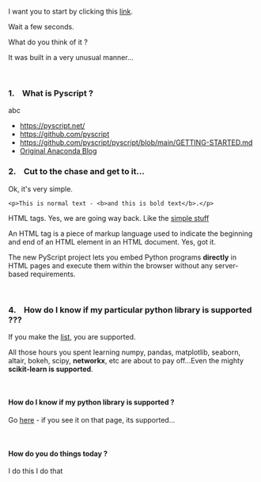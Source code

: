 

I want you to start by clicking this [link](https://pyscript.net/examples/panel_stream.html).  

Wait a few seconds.  

What do you think of it ? 

It was built in a very unusual manner...


<br>


### 1. &ensp; What is Pyscript ? 

abc

* <https://pyscript.net/>
* <https://github.com/pyscript>
* <https://github.com/pyscript/pyscript/blob/main/GETTING-STARTED.md>
* [Original Anaconda Blog](https://www.anaconda.com/blog/pyscript-python-in-the-browser)




### 2. &ensp;  Cut to the chase and get to it...

Ok, it's very simple. 

`<p>This is normal text - <b>and this is bold text</b>.</p>`

HTML tags.  Yes, we are going way back.  Like the [simple stuff](https://www.w3schools.com/tags/tag_comment.asp)

An HTML tag is a piece of markup language used to indicate the beginning and end of an HTML element in an HTML document.  Yes, got it.  

The new PyScript project lets you embed Python programs **directly** in HTML pages and execute them within the browser without any server-based requirements. 



<br>


### 4. &ensp;  How do I know if my particular python library is supported ???

If you make the [list](https://github.com/pyodide/pyodide/tree/main/packages), you are supported. 

All those hours you spent learning numpy, pandas, matplotlib, seaborn, altair, bokeh, scipy, **networkx**, etc are about to pay off...Even the mighty **scikit-learn is supported**. 




<br>




#### How do I know if my python library is supported ? 

Go [here](https://github.com/pyodide/pyodide/tree/main/packages) - if you see it on that page, its supported...



<br>

#### How do you do things today ? 

I do this
I do that



<br>
<br>
<br>